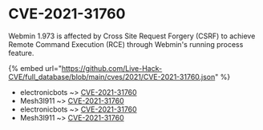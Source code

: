 # CVE-2021-31760

Webmin 1.973 is affected by Cross Site Request Forgery (CSRF) to achieve Remote Command Execution (RCE) through Webmin's running process feature.

{% embed url="https://github.com/Live-Hack-CVE/full_database/blob/main/cves/2021/CVE-2021-31760.json" %}


* electronicbots ~> [CVE-2021-31760](https://www.alice-snow.ru/2021/database/cve-2021-31760/cve-2021-31760-electronicbots)
* Mesh3l911 ~> [CVE-2021-31760](https://www.alice-snow.ru/2021/database/cve-2021-31760/cve-2021-31760-mesh3l911)
* electronicbots ~> [CVE-2021-31760](https://www.alice-snow.ru/2021/database/cve-2021-31760/cve-2021-31760-electronicbots)
* Mesh3l911 ~> [CVE-2021-31760](https://www.alice-snow.ru/2021/database/cve-2021-31760/cve-2021-31760-mesh3l911)